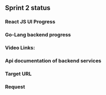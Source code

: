 ## Sprint 2 status

### React JS UI Progress

### Go-Lang backend progress


### Video Links:

### Api documentation of backend services

### Target URL

### Request